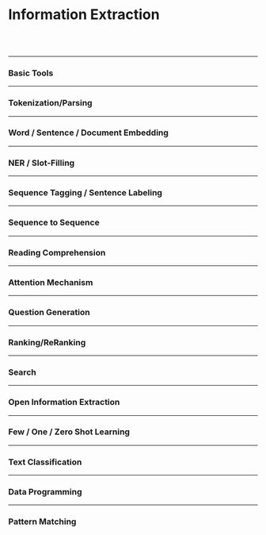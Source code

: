 # Information Extraction
<br>
<br>


---
### Basic Tools

---
### Tokenization/Parsing

---
### Word / Sentence / Document Embedding

---
### NER / Slot-Filling

---
### Sequence Tagging / Sentence Labeling

---
### Sequence to Sequence

---
### Reading Comprehension

---
### Attention Mechanism

---
### Question Generation

---
### Ranking/ReRanking

---
### Search

---
### Open Information Extraction

---
### Few / One / Zero Shot Learning

---
### Text Classification

---
### Data Programming

---
### Pattern Matching

